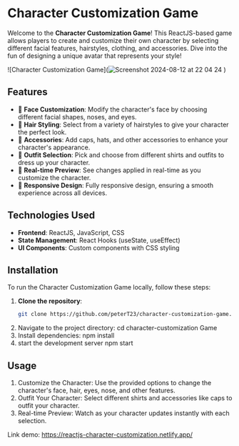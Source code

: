 # Character Customization Game

Welcome to the **Character Customization Game**! This ReactJS-based game allows players to create and customize their own character by selecting different facial features, hairstyles, clothing, and accessories. Dive into the fun of designing a unique avatar that represents your style!

![Character Customization Game](![Screenshot 2024-08-12 at 22 04 24](https://github.com/user-attachments/assets/eed0cb3f-6cb6-4f4e-af08-810916a933cd)
)

## Features

- 🧑 **Face Customization**: Modify the character's face by choosing different facial shapes, noses, and eyes.
- 💇 **Hair Styling**: Select from a variety of hairstyles to give your character the perfect look.
- 👒 **Accessories**: Add caps, hats, and other accessories to enhance your character's appearance.
- 👕 **Outfit Selection**: Pick and choose from different shirts and outfits to dress up your character.
- 🎨 **Real-time Preview**: See changes applied in real-time as you customize the character.
- 📱 **Responsive Design**: Fully responsive design, ensuring a smooth experience across all devices.

## Technologies Used

- **Frontend**: ReactJS, JavaScript, CSS
- **State Management**: React Hooks (useState, useEffect)
- **UI Components**: Custom components with CSS styling

## Installation

To run the Character Customization Game locally, follow these steps:

1. **Clone the repository**:
   ```bash
   git clone https://github.com/peterT23/character-customization-game.git
2. Navigate to the project directory:
  cd character-customization Game
3. Install dependencies:
    npm install
4. start the development server
   npm start
## Usage
1. Customize the Character: Use the provided options to change the character's face, hair, eyes, nose, and other features.
2. Outfit Your Character: Select different shirts and accessories like caps to outfit your character.
3. Real-time Preview: Watch as your character updates instantly with each selection.

Link demo: https://reactjs-character-customization.netlify.app/
